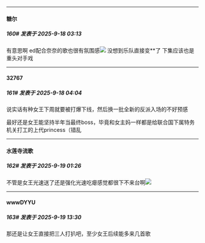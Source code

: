 ﻿
*****

####  糖尔  
##### 160#       发表于 2025-9-18 03:13

有意思啊 ed配合奈奈的歌也很有氛围感<img src="https://static.stage1st.com/image/smiley/face2017/067.png" referrerpolicy="no-referrer">
没想到乐队直接变**了
下集应该也是重头对手戏


*****

####  32767  
##### 161#       发表于 2025-9-18 04:04

说实话有种女王下周就要被打爆下线，然后换一批全新的反派入场的不好预感

最好还是女王能坚持半年当最终boss，毕竟和女主妈一样都是给联合国下属特务机关打工的上代princess（错乱


*****

####  水莲寺流歌  
##### 162#       发表于 2025-9-19 01:26

不管是女王光速送了还是强化光速吃瘪感觉都很下不来台啊<img src="https://static.stage1st.com/image/smiley/face2017/067.png" referrerpolicy="no-referrer">


*****

####  wwwDYYU  
##### 163#       发表于 2025-9-19 13:30

那还是让女王直接把三人打扒吧，至少女王后续能多来几首歌

